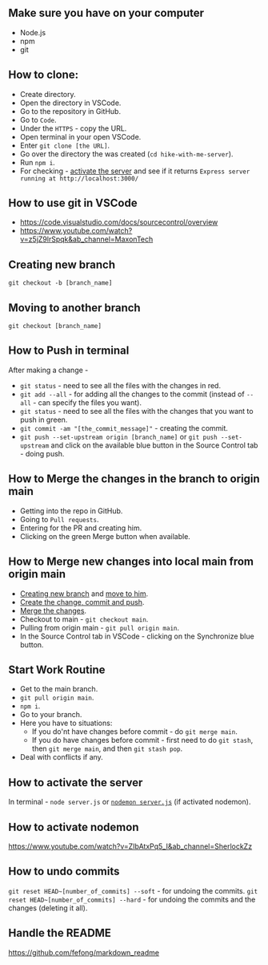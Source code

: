 ## Make sure you have on your computer

- Node.js
- npm
- git

## How to clone:

- Create directory.
- Open the directory in VSCode.
- Go to the repository in GitHub.
- Go to `Code`.
- Under the `HTTPS` - copy the URL.
- Open terminal in your open VSCode.
- Enter `git clone [the URL]`.
- Go over the directory the was created (`cd hike-with-me-server`).
- Run `npm i`.
- For checking - [activate the server](#how-to-activate-the-server) and see if it returns `Express server running at http://localhost:3000/`

## How to use git in VSCode

- https://code.visualstudio.com/docs/sourcecontrol/overview
- https://www.youtube.com/watch?v=z5jZ9lrSpqk&ab_channel=MaxonTech

## Creating new branch

`git checkout -b [branch_name]`

## Moving to another branch

`git checkout [branch_name]`

## How to Push in terminal

After making a change -

- `git status` - need to see all the files with the changes in red.
- `git add --all` - for adding all the changes to the commit (instead of `--all` - can specify the files you want).
- `git status` - need to see all the files with the changes that you want to push in green.
- `git commit -am "[the_commit_message]"` - creating the commit.
- `git push --set-upstream origin [branch_name]` or `git push --set-upstream` and click on the available blue button in the Source Control tab - doing push.

## How to Merge the changes in the branch to origin main

- Getting into the repo in GitHub.
- Going to `Pull requests`.
- Entering for the PR and creating him.
- Clicking on the green Merge button when available.

## How to Merge new changes into local main from origin main

- [Creating new branch](#creating-new-branch) and [move to him](#moving-to-another-branch).
- [Create the change, commit and push](#how-to-push-in-terminal).
- [Merge the changes](#how-to-merge-after-doing-changes-in-branch).
- Checkout to main - `git checkout main`.
- Pulling from origin main - `git pull origin main`.
- In the Source Control tab in VSCode - clicking on the Synchronize blue button.

## Start Work Routine

- Get to the main branch.
- `git pull origin main`.
- `npm i`.
- Go to your branch.
- Here you have to situations:
  - If you do'nt have changes before commit - do `git merge main`.
  - If you do have changes before commit - first need to do `git stash`, then `git merge main`, and then `git stash pop`.
- Deal with conflicts if any.

## How to activate the server

In terminal - `node server.js` or [`nodemon server.js`](#how-to-activate-nodemon) (if activated nodemon).

## How to activate nodemon

https://www.youtube.com/watch?v=ZIbAtxPq5_I&ab_channel=SherlockZz

## How to undo commits

`git reset HEAD~[number_of_commits] --soft` - for undoing the commits.
`git reset HEAD~[number_of_commits] --hard` - for undoing the commits and the changes (deleting it all).

## Handle the README

https://github.com/fefong/markdown_readme
